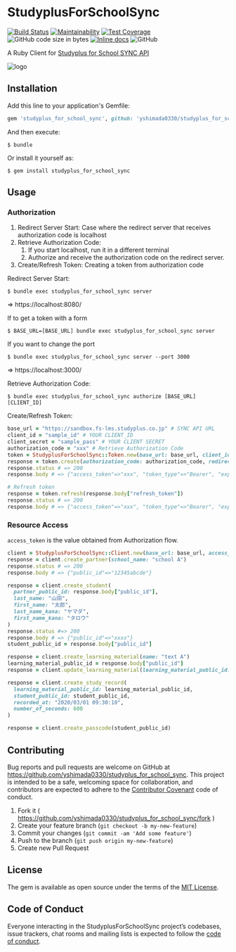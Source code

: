# StudyplusForSchoolSync

[![Build Status](https://travis-ci.com/yshimada0330/studyplus_for_school_sync.svg?branch=master)](https://travis-ci.com/yshimada0330/studyplus_for_school_sync)
[![Maintainability](https://api.codeclimate.com/v1/badges/be0e005027ea497a53db/maintainability)](https://codeclimate.com/github/yshimada0330/studyplus_for_school_sync/maintainability)
[![Test Coverage](https://api.codeclimate.com/v1/badges/be0e005027ea497a53db/test_coverage)](https://codeclimate.com/github/yshimada0330/studyplus_for_school_sync/test_coverage)
![GitHub code size in bytes](https://img.shields.io/github/languages/code-size/yshimada0330/studyplus_for_school_sync)
[![Inline docs](https://inch-ci.org/github/yshimada0330/studyplus_for_school_sync.svg?branch=master)](http://inch-ci.org/github/yshimada0330/studyplus_for_school_sync)
![GitHub](https://img.shields.io/github/license/yshimada0330/studyplus_for_school_sync)

A Ruby Client for [Studyplus for School SYNC API](https://studyplus.github.io/fs-sync-api/)

![logo](https://user-images.githubusercontent.com/7440963/124934927-251b3180-e040-11eb-82bf-04cf82021593.jpg)

## Installation

Add this line to your application's Gemfile:

```ruby
gem 'studyplus_for_school_sync', github: 'yshimada0330/studyplus_for_school_sync'
```

And then execute:

    $ bundle

Or install it yourself as:

    $ gem install studyplus_for_school_sync

## Usage

### Authorization

1. Redirect Server Start: Case where the redirect server that receives authorization code is localhost
1. Retrieve Authorization Code:
   1. If you start localhost, run it in a different terminal
   1. Authorize and receive the authorization code on the redirect server.
1. Create/Refresh Token: Creating a token from authorization code

Redirect Server Start:

    $ bundle exec studyplus_for_school_sync server

=> https://localhost:8080/

If to get a token with a form

    $ BASE_URL=[BASE_URL] bundle exec studyplus_for_school_sync server

If you want to change the port

    $ bundle exec studyplus_for_school_sync server --port 3000

=> https://localhost:3000/

Retrieve Authorization Code:

    $ bundle exec studyplus_for_school_sync authorize [BASE_URL] [CLIENT_ID]

Create/Refresh Token:

```ruby
base_url = "https://sandbox.fs-lms.studyplus.co.jp" # SYNC API URL
client_id = "sample_id" # YOUR CLIENT_ID
client_secret = "sample_pass" # YOUR CLIENT SECRET
authorization_code = "xxx" # Retrieve Authorization Code
token = StudyplusForSchoolSync::Token.new(base_url: base_url, client_id: client_id, client_secret: client_secret)
response = token.create(authorization_code: authorization_code, redirect_uri: "https://localhost:8080")
response.status # => 200
response.body # => {"access_token"=>"xxx", "token_type"=>"Bearer", "expires_in"=>86399, "refresh_token"=>"xxxx", "scope"=>"learning_material_supplier lms_passcode_issue", "created_at"=>1621558627}

# Refresh token
response = token.refresh(response.body["refresh_token"])
response.status # => 200
response.body # => {"access_token"=>"xxx", "token_type"=>"Bearer", "expires_in"=>86399, "refresh_token"=>"xxx", "scope"=>"learning_material_supplier lms_passcode_issue", "created_at"=>1621558753}
```

### Resource Access

`access_token` is the value obtained from Authorization flow.

```ruby
client = StudyplusForSchoolSync::Client.new(base_url: base_url, access_token: access_token)
response = client.create_partner(school_name: "school A")
response.status # => 200
response.body # => {"public_id"=>"12345abcde"}

response = client.create_student(
  partner_public_id: response.body["public_id"],
  last_name: "山田",
  first_name: "太郎",
  last_name_kana: "ヤマダ",
  first_name_kana: "タロウ"
)
response.status #=> 200
response.body # => {"public_id"=>"xxxx"}
student_public_id = response.body["public_id"]

response = client.create_learning_material(name: "text A")
learning_material_public_id = response.body["public_id"]
response = client.update_learning_material(learning_material_public_id: learning_material_public_id, name: "text B")

response = client.create_study_record(
  learning_material_public_id: learning_material_public_id,
  student_public_id: student_public_id,
  recorded_at: "2020/03/01 09:30:10",
  number_of_seconds: 600
)

response = client.create_passcode(student_public_id)
```

## Contributing

Bug reports and pull requests are welcome on GitHub at https://github.com/yshimada0330/studyplus_for_school_sync. This project is intended to be a safe, welcoming space for collaboration, and contributors are expected to adhere to the [Contributor Covenant](http://contributor-covenant.org) code of conduct.

1. Fork it ( https://github.com/yshimada0330/studyplus_for_school_sync/fork )
1. Create your feature branch (`git checkout -b my-new-feature`)
1. Commit your changes (`git commit -am 'Add some feature'`)
1. Push to the branch (`git push origin my-new-feature`)
1. Create new Pull Request

## License

The gem is available as open source under the terms of the [MIT License](https://opensource.org/licenses/MIT).

## Code of Conduct

Everyone interacting in the StudyplusForSchoolSync project’s codebases, issue trackers, chat rooms and mailing lists is expected to follow the [code of conduct](https://github.com/yshimada0330/studyplus_for_school_sync/blob/master/CODE_OF_CONDUCT.md).
